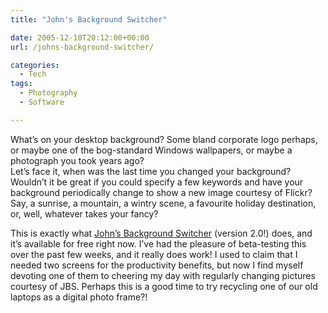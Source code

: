 ```yaml
---
title: "John's Background Switcher"

date: 2005-12-10T20:12:00+00:00
url: /johns-background-switcher/

categories:
  - Tech
tags:
  - Photography
  - Software

---
```


What’s on your desktop background?  Some bland corporate logo perhaps, or maybe one of the bog-standard Windows wallpapers, or maybe a photograph you took years ago?  
Let’s face it, when was the last time you changed your background?  Wouldn’t it be great if you could specify a few keywords and have your background periodically change to show a new image courtesy of Flickr?  Say, a sunrise, a mountain, a wintry scene, a favourite holiday destination, or, well, whatever takes your fancy?

This is exactly what [John’s Background Switcher][1] (version 2.0!) does, and it’s available for free right now.  I’ve had the pleasure of beta-testing this over the past few weeks, and it really does work!  I used to claim that I needed two screens for the productivity benefits, but now I find myself devoting one of them to cheering my day with regularly changing pictures courtesy of JBS.  Perhaps this is a good time to try recycling one of our old laptops as a digital photo frame?!

 [1]: http://www.johnsadventures.com/backend/BackgroundSwitcher/index.html